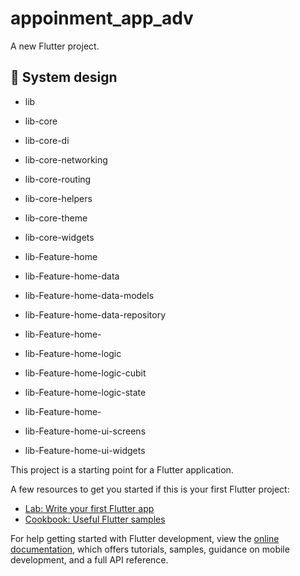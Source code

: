 # appoinment_app_adv

A new Flutter project.

## 🎨 System design

- lib
- lib-core
- lib-core-di
- lib-core-networking
- lib-core-routing
- lib-core-helpers
- lib-core-theme
- lib-core-widgets

- lib-Feature-home
- lib-Feature-home-data
- lib-Feature-home-data-models
- lib-Feature-home-data-repository

- lib-Feature-home-
- lib-Feature-home-logic
- lib-Feature-home-logic-cubit
- lib-Feature-home-logic-state

- lib-Feature-home-
- lib-Feature-home-ui-screens
- lib-Feature-home-ui-widgets



This project is a starting point for a Flutter application.

A few resources to get you started if this is your first Flutter project:

- [Lab: Write your first Flutter app](https://docs.flutter.dev/get-started/codelab)
- [Cookbook: Useful Flutter samples](https://docs.flutter.dev/cookbook)

For help getting started with Flutter development, view the
[online documentation](https://docs.flutter.dev/), which offers tutorials,
samples, guidance on mobile development, and a full API reference.
